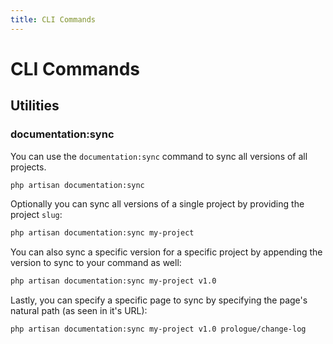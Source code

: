 ```yaml
---
title: CLI Commands
---
```


# CLI Commands

<div class="documentation__toc"></div>

## Utilities

### documentation:sync

You can use the `documentation:sync` command to sync all versions of all projects.

```bash
php artisan documentation:sync
```

Optionally you can sync all versions of a single project by providing the project `slug`:

```bash
php artisan documentation:sync my-project
```

You can also sync a specific version for a specific project by appending the version to sync to your command as well:

```bash
php artisan documentation:sync my-project v1.0
```

Lastly, you can specify a specific page to sync by specifying the page's natural path (as seen in it's URL):

```bash
php artisan documentation:sync my-project v1.0 prologue/change-log
```
